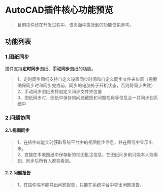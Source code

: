 # AutoCAD插件核心功能预览
> 目前插件还在开发过程中，该页面中提及到的功能仅供参考。

## 功能列表
### 1.图纸同步
插件支持**定时同步**图纸、**手动同步**图纸的功能。
> 1、定时同步图纸支持自定义设置同步时间和自定义同步文件夹位置（需要确保同步时和同步完成前，同步的电脑处于开机状态，否则将同步失败）  
> 2、手动同步图纸支持自定义同步文件夹位置  
> 3、图纸同步时，图纸中保存的问题截图和问题视角等信息会一并同步到系统中

### 2.问题协同
#### 2.1.视图同步
> 1、在插件端能实时获取系统平台中的视图批注信息，并在图纸中显示出来。  
> 2、直接在本地图纸中保存新的视图批注信息，在图纸同步前只能本人能看到，同步后所有人都能看到。

#### 2.2.问题报告
> 1、在插件端不能导出问题报告，只能在系统平台中导出问题报告。